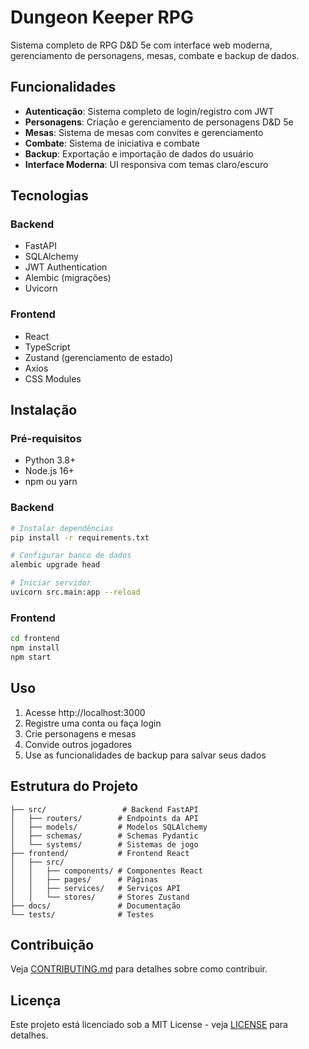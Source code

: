 # Dungeon Keeper RPG

Sistema completo de RPG D&D 5e com interface web moderna, gerenciamento de personagens, mesas, combate e backup de dados.

## Funcionalidades

- **Autenticação**: Sistema completo de login/registro com JWT
- **Personagens**: Criação e gerenciamento de personagens D&D 5e
- **Mesas**: Sistema de mesas com convites e gerenciamento
- **Combate**: Sistema de iniciativa e combate
- **Backup**: Exportação e importação de dados do usuário
- **Interface Moderna**: UI responsiva com temas claro/escuro

## Tecnologias

### Backend
- FastAPI
- SQLAlchemy
- JWT Authentication
- Alembic (migrações)
- Uvicorn

### Frontend
- React
- TypeScript
- Zustand (gerenciamento de estado)
- Axios
- CSS Modules

## Instalação

### Pré-requisitos
- Python 3.8+
- Node.js 16+
- npm ou yarn

### Backend
```bash
# Instalar dependências
pip install -r requirements.txt

# Configurar banco de dados
alembic upgrade head

# Iniciar servidor
uvicorn src.main:app --reload
```

### Frontend
```bash
cd frontend
npm install
npm start
```

## Uso

1. Acesse http://localhost:3000
2. Registre uma conta ou faça login
3. Crie personagens e mesas
4. Convide outros jogadores
5. Use as funcionalidades de backup para salvar seus dados

## Estrutura do Projeto

```
├── src/                 # Backend FastAPI
│   ├── routers/        # Endpoints da API
│   ├── models/         # Modelos SQLAlchemy
│   ├── schemas/        # Schemas Pydantic
│   └── systems/        # Sistemas de jogo
├── frontend/           # Frontend React
│   ├── src/
│   │   ├── components/ # Componentes React
│   │   ├── pages/      # Páginas
│   │   ├── services/   # Serviços API
│   │   └── stores/     # Stores Zustand
├── docs/               # Documentação
└── tests/              # Testes
```

## Contribuição

Veja [CONTRIBUTING.md](CONTRIBUTING.md) para detalhes sobre como contribuir.

## Licença

Este projeto está licenciado sob a MIT License - veja [LICENSE](LICENSE) para detalhes.